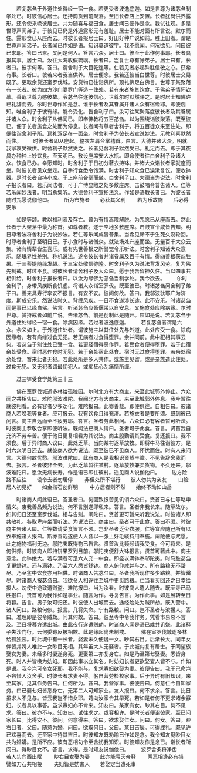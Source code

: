 <!-- { "loadSidebar": true } -->
　　若复苾刍于外道住处得经一宿一食。若更受者波逸底迦。如是世尊为诸苾刍制学处已。时彼信心居士。还持商货到前聚落。至旧长者店上安置。长者犹尚供养露形。还令使来唤彼居士。共为随喜与福田食。居士闻已便作是念。我试往观。多是世尊声闻弟子。于彼见已仍是外道露形无有羞耻。居士不能对面有所言说。默尔而住。露形食已从座而去。时彼长者报居士曰。好田好种广说如前。胜上田者。谓是世尊声闻弟子。长者闻已作如是语。知识莫道彼字。我不愿闻。何况欲见。问曰彼已来耶。答曰已来。又问是何人。答言六众。居士曰。彼至于此作何事耶。长者具报其事。居士曰。汝往大海收假琉璃。长者曰。岂复世尊有好弟子。居士曰有。长者曰。彼字何等。答曰。谓舍利子大目乾连等。仁若见者必起殊胜信敬之心。获希有事。长者曰。彼若来者我当供养。居士便念。我若还彼当白世尊。时彼居士交易既了。更取余货还室罗伐城。安货物已往诣佛所。顶礼佛足白佛言。世尊于某聚落有一长者。彼为四方沙门婆罗门等造一住处。若有来者施其饮食。于佛弟子情怀钦慕。善哉世尊为愍彼故。令苾刍往遂彼信心。世尊尔时默然许之。是时居士知佛许已礼辞而去。尔时世尊作如是念。谁于长者及其眷属并诸人众有宿缘耶。即便观知。唯舍利子于彼有缘。能令受化。告舍利子曰。汝可往某聚落度彼长者及其眷属并诸人众。时舍利子从佛闻已。即奉佛教将五百苾刍。以为围绕诣彼聚落。既至彼已。便于长者施食之处而为停息。长者闻有尊者舍利子。将五百徒众来至住处。即便往诣舍利子所。顶礼双足在一面坐。时舍利子为彼长者宣说妙法。示教利喜默然而住。
　　时彼长者即从座起。整衣左肩合掌稽首。白言。大德并诸大众。明就我家哀受微供。时舍利子默然受之。长者见舍利子默然受已。礼足而去。即于其夜具办种种上妙饮食。至天明已。敷设座席安大水瓶。即命使者往白舍利子及诸大众。饮食已办。幸愿知时。时舍利子于日初分著衣持钵。并诸大众诣长者家就座而坐。时彼长者见众坐定。自手行食悉令饱满。时舍利子知众食已澡漱复讫。便收钵器。是时长者自持小席。于上座前合掌而坐。白舍利子曰。大德当为说法。时舍利子报长者曰。若乐闻法者。可于广博显敞之处多敷座席。击鼓唱令普告诸人。仁等若乐闻妙法者。明当总集听。大德舍利子宣扬法义。作如是语教长者已。为彼长者随时咒愿说伽他曰。
　　所为布施者　　必获其义利
　　若为乐故施　　后必得安乐

　　如是等颂。教以福利资及存亡。普为有情离障解脱。为咒愿已从座而去。然此长者于大聚落中最为称首。如尊者教。遂于空地多敷座席。击鼓宣令咸皆告知。明日尊者法将舍利子为说妙法。若仁等乐闻咸皆普集。当希见谛不于生死久没轮回。时尊者舍利子至明日已。于小食时与诸僧众。就法场处升座而坐。无量百千大众云集。诸有情辈皆生喜乐。或有先世善根之所警觉令乐听法。时舍利子知诸大众意乐。随眠界性差别。称机说法。遂令彼长者并诸眷属及百千有情。得四善根获四胜果。于三菩提随缘发趣。于三宝处敬信弥隆。时舍利子久为说法背发风劳。复为佛先制戒。时过不食。时彼长者请舍利子及大众曰。愿于我舍留神久住。当以四事共相供给。时舍利子报长者曰。以汝为缘佛为苾刍当制学处。我今欲去。
　　尔时舍利子。身带风疾断食饥虚。将诸大众诣室罗伐。既至彼已。时诸苾刍问舍利子弟子曰。善来具寿行李安不报言。有安不安。彼问何故。答曰。我邬波驮耶广为济度。斯成安乐。然说法时久。背缠风疾。一日不食遂涉长途。此不安乐。时诸苾刍闻是事已以缘白佛。佛言。听诸苾刍应畜偃带以自安息。又施食处应除病缘。尔时世尊。赞持戒者如前广说。告诸苾刍。前是创制此是随开。应如是说。若复苾刍于外道住处得经一宿一食。除病因缘。若过者波逸底迦。
　　若复苾刍者谓是六众。余义如上。于外道住处者。谓彼施主以其住处先与外道。此处应受一食。除病因缘者。若有病缘过食无犯。若无病者过食得堕罪。余并同前。此中犯相其事云何。若苾刍于别住处已受一食。若更经宿得恶作罪。若受食者便得堕罪。若于此宿余处受食。宿时恶作食时无犯。若于余处宿此处食。宿时无过食得堕罪。若余处宿余处食。暂来此者无犯。若此处所是多人共作。或施主见留。或是亲族造此住处。过食无犯。又无犯者谓最初犯人。或痴狂心乱痛恼所缠。

　　过三钵受食学处第三十三

　　佛在室罗伐城逝多林给孤独园。尔时北方有大商主。来至此城郭外停止。六众闻之共相告曰。难陀邬波难陀。我闻北方有大商主。来至此城郭外停息。我今暂往就彼相看。必有容者少多劝化。难陀报曰。此亦善哉。即便俱往。自相告曰。彼诸商人若唤我等食者。应可报云。我有饮食且得充济。若施衣者是要所须。既到彼已问言。商主自远而至不疲劳耶。答言。圣者劳此相问。六众曰必有容者暂可听法。时彼商主恭敬合掌即便听法。既闻法已商人请曰。圣者可于此食。答言。贤首我自充济不劳辛苦。便于他日更复相看为其说法。商主殷勤请其受食。复还报曰。我不须食。后于异时商人议曰。此处乏草。当向某村逐草放牧。即将牛马往诣彼方。是时六众明日还去。就彼商人欲为说法。既至彼已不见商人。怀忧而住。时有人来问言。大德何故忧愁。邬波难陀曰。此有商人是我相识资货丰赡。不见告辞舍我而去。报言。圣者彼非全去。为此乏草暂往某村。逐草放牧兼卖货物。不久还来。邬波难陀曰。愿汝无病长寿。作是语已即往彼村。遥见商人说伽他曰。
　　边方险路不应往　　设令去者勿居停
　　非但处所不堪行　　彼人勿共为亲友
　　山险居人初见好　　如金揩石创鲜明
　　中方居者则不然　　始终不动如山岳

　　时诸商人闻此语已。答圣者曰。何因致恨苦见讥诮六众曰。贤首已与仁等略申情义。废我善品频为说法。何不言别遂即私来。答言。圣者非我长来。随草故尔。如其归日还至室罗伐城。相与告别。阐陀曰。贤首更可暂来听我说法。时彼诸人即共敬礼。各取卑座坐而听法。为说法已。商主曰。圣者可于此食。答曰不须。时彼商主告诸人曰。仁等数请受食皆言不须。岂非圣者乏少衣服。仁等宜应随己所有以衣奉施诸人报曰。斯亦善哉遂便人人各以一张上好毛緂持用奉施。阐陀便与咒愿。此之施物福利无边。邬陀夷既得物已告言。贤首汝比频频请我受食。今可将来。是何供养。时彼商人即持饼果罗列目前。邬陀夷便舒大钵报言。贤首可著此中。商主意念。此钵绝大。若与满者可足六人充一中食。即盛以满钵奉邬陀夷。时马胜苾刍复更舒钵。还与满钵。乃至六人悉皆舒钵。商人俯仰咸并与之。所有路粮无不罄尽。乃至釜中饮食亦用相供。时诸商人告苾刍曰。圣者我所现作多少路粮。并皆罄尽。时诸商人报苾刍曰。我欲令人相逐往至城中更觅路粮。仁当看买回还之日幸给援人。勿使中途致遭贼盗。难陀报曰。当为汝看。时彼商人遣人随去。既至寺已马胜报曰。贤首可为我作如是事业。随言为作。寻复告言。为作此事。如是展转至日将暮。告言。男子汝可归还。时彼使人出城而去。途经险处为贼所劫。既入营中。诸人问曰。路粮何似。报言。几将失命。宁有路粮。问曰。岂不圣者与汝援人。答曰。准理即是彼令贼劫。问其何故。答曰。彼至寺中令我作务。凭看市易总不言及。至日将暮方遣出城。由此夜行遂遭贼劫。时诸商人闻是语已咸共讥嫌。此诸释子失沙门行。云何委寄反被相欺。此是缘起尚未制戒。
　　佛在室罗伐城逝多林给孤独园。时此城中有一长者。娶妻未久便诞一女。眇其右目。后渐长大。同年女伴皆并娉人唯此一女眇目无相。其年虽大人无娶者。于此城内复有居士。于同望族娶女为妻。未经多时妻遂身死。更娶第二亦复身亡。如是乃至第七娶妻。悉皆身死。时人并皆唤为妨妇。即因此事以立其名。时妨妇长者更欲娶妻人皆不与。作如是语。我今岂可令女死耶。我不能与。复求寡妇欲娶为妻。彼便告曰。我于己命岂不吝惜入汝舍乎。时彼长者求妻不得。躬自营劳检校家事。后于异时有旧知识。来至其家。见其作务告曰。仁何所为。答曰。我营家事。彼便告曰。何意仁今自知家务。曰已娶七妇皆悉身亡。无第二人可知家业。友人报曰。何不求余。答言。比日虽求人不见与。皆云我岂不惜女耶。娉向汝家令其早死。若如是者何不更求诸余寡妇。长者具以事答。虽求寡妇亦不肯来。知友曰。某家有女。眇其右目。何不见求。答曰。彼亦不与。知友曰。试往求之。或容相许。是时长者便诣彼家。至已问家长曰。比得安不。彼问。何意得来。答曰。欲求娶仁女。问曰。何女。答曰。眇右目者。父曰。随意为婚。问曰。欲取何日。父曰。某日吉辰。可得成礼。既见许已欢喜而去。还至家中待其吉日。时彼知友既劝喻已作如是念。我令知友觅眇目女共为婚媾。是所不应。彼有恶相勿令至舍妨我知识。时彼知友作是念已。诣长者所问曰。得眇目女不。答言。求得。是时知友说伽他曰。
　　波罗舍条将净齿　　若人头向西出眠
　　眇右目女娶为妻　　此亦能亏天帝释
　　两恶相逢必有损　　譬如刀石共相投
　　夫妇皆是妨害人　　若娶定当遭死事

